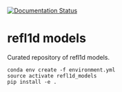 [![Documentation Status](https://readthedocs.org/projects/refl1d-models/badge/?version=latest)](https://refl1d-models.readthedocs.io/en/latest/?badge=latest)


refl1d models
=============

Curated repository of refl1d models.

```
conda env create -f environment.yml
source activate refl1d_models
pip install -e .
```
